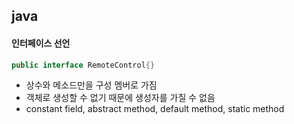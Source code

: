 ## java
#### 인터페이스 선언
``` java
public interface RemoteControl{}
```
- 상수와 메소드만을 구성 멤버로 가짐
- 객체로 생성할 수 없기 때문에 생성자를 가질 수 없음
- constant field, abstract method, default method, static method
